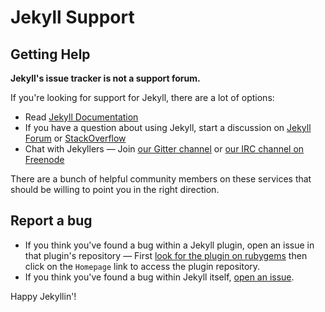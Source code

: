 # Jekyll Support

## Getting Help

**Jekyll's issue tracker is not a support forum.**

If you're looking for support for Jekyll, there are a lot of options:

* Read [Jekyll Documentation](https://jekyllrb.com/docs/home/)
* If you have a question about using Jekyll, start a discussion on [Jekyll Forum](https://talk.jekyllrb.com/) or [StackOverflow](https://stackoverflow.com/questions/tagged/jekyll)
* Chat with Jekyllers &mdash; Join [our Gitter channel](https://gitter.im/jekyll/jekyll) or [our IRC channel on Freenode](irc:irc.freenode.net/jekyll)

There are a bunch of helpful community members on these services that should be willing to point you in the right direction.

## Report a bug

* If you think you've found a bug within a Jekyll plugin, open an issue in that plugin's repository &mdash; First [look for the plugin on rubygems](https://rubygems.org/) then click on the `Homepage` link to access the plugin repository.
* If you think you've found a bug within Jekyll itself, [open an issue](https://github.com/jekyll/jekyll/issues/new).

Happy Jekyllin'!
